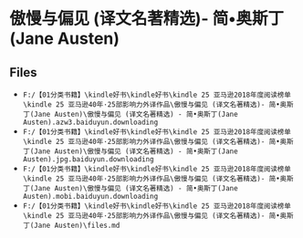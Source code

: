 # 傲慢与偏见 (译文名著精选)- 简•奥斯丁(Jane Austen)

## Files

- `F:/【01分类书籍】\kindle好书\kindle好书\kindle 25 亚马逊2018年度阅读榜单\kindle 25 亚马逊40年·25部影响力外译作品\傲慢与偏见 (译文名著精选)- 简•奥斯丁(Jane Austen)\傲慢与偏见 (译文名著精选) - 简•奥斯丁(Jane Austen).azw3.baiduyun.downloading`
- `F:/【01分类书籍】\kindle好书\kindle好书\kindle 25 亚马逊2018年度阅读榜单\kindle 25 亚马逊40年·25部影响力外译作品\傲慢与偏见 (译文名著精选)- 简•奥斯丁(Jane Austen)\傲慢与偏见 (译文名著精选) - 简•奥斯丁(Jane Austen).jpg.baiduyun.downloading`
- `F:/【01分类书籍】\kindle好书\kindle好书\kindle 25 亚马逊2018年度阅读榜单\kindle 25 亚马逊40年·25部影响力外译作品\傲慢与偏见 (译文名著精选)- 简•奥斯丁(Jane Austen)\傲慢与偏见 (译文名著精选) - 简•奥斯丁(Jane Austen).mobi.baiduyun.downloading`
- `F:/【01分类书籍】\kindle好书\kindle好书\kindle 25 亚马逊2018年度阅读榜单\kindle 25 亚马逊40年·25部影响力外译作品\傲慢与偏见 (译文名著精选)- 简•奥斯丁(Jane Austen)\files.md`
